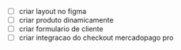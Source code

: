 - [ ] criar layout no figma
- [ ] criar produto dinamicamente
- [ ] criar formulario de cliente
- [ ] criar integracao do checkout mercadopago pro